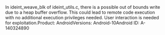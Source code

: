 In ideint_weave_blk of ideint_utils.c, there is a possible out of bounds write due to a heap buffer overflow. This could lead to remote code execution with no additional execution privileges needed. User interaction is needed for exploitation.Product: AndroidVersions: Android-10Android ID: A-140324890